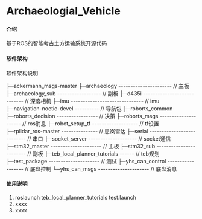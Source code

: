 # Archaeologial_Vehicle

#### 介绍
基于ROS的智能考古土方运输系统开源代码

#### 软件架构
软件架构说明


├─ackermann_msgs-master 
├─archaeology ---------------------- // 主板
├─archaeology_sub ------------------ // 副板
├─d435i ---------------------------- // 深度相机
├─imu ------------------------------ // imu
├─navigation-noetic-devel ---------- // 导航包
├─roborts_common 
├─roborts_decision ----------------- // 决策
├─roborts_msgs --------------------- // ros消息
├─robot_setup_tf ------------------- // tf设置
├─rplidar_ros-master --------------- // 思岚雷达
├─serial --------------------------- // 串口
├─socket_server -------------------- // socket通信
├─stm32_master --------------------- // 主板
├─stm32_sub ------------------------ // 副板
├─teb_local_planner_tutorials ------ // teb规划
├─test_package --------------------- // 测试
├─yhs_can_control ------------------ // 底盘控制
└─yhs_can_msgs --------------------- // 底盘消息

#### 使用说明

1.  roslaunch teb_local_planner_tutorials test.launch
2.  xxxx
3.  xxxx




